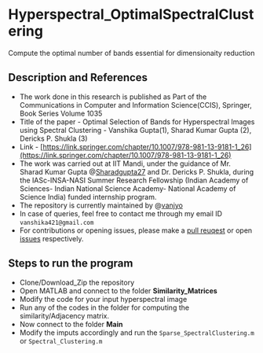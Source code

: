 # Hyperspectral_OptimalSpectralClustering
Compute the optimal number of bands essential for dimensionaity reduction


## Description and References
- The work done in this research is published as Part of the Communications in Computer and Information Science(CCIS), Springer, Book Series Volume 1035
- Title of the paper - Optimal Selection of Bands for Hyperspectral Images using Spectral Clustering - Vanshika Gupta(1), Sharad Kumar Gupta (2), Dericks P. Shukla (3)
- Link - [https://link.springer.com/chapter/10.1007/978-981-13-9181-1_26](https://link.springer.com/chapter/10.1007/978-981-13-9181-1_26)
- The work was carried out at IIT Mandi, under the guidance of Mr. Sharad Kumar Gupta @[Sharadgupta27](https://github.com/sharadgupta27) and Dr. Dericks P. Shukla, during the IASc-INSA-NASI Summer Research Fellowship (Indian Academy of Sciences- Indian National Science Academy- National Academy of Science India) funded internship program. 
- The repository is currently maintained by @[vanjyo](https://github.com/vansjyo)
- In case of queries, feel free to contact me through my email ID `vanshika421@gmail.com` 
- For contributions or opening issues, please make a [pull reuqest](https://github.com/vansjyo/Hyperspectral_OptimalSpectralClustering/pulls) or open [issues](https://github.com/vansjyo/Hyperspectral_OptimalSpectralClustering/issues) respectively.

## Steps to run the program
- Clone/Download_Zip the repository
- Open MATLAB and connect to the folder **Similarity_Matrices**
- Modify the code for your input hyperspectral image
- Run any of the codes in the folder for computing the similarity/Adjacency matrix.
- Now connect to the folder **Main**
- Modify the imputs accordingly and run the `Sparse_SpectralClustering.m` or `Spectral_Clustering.m` 

